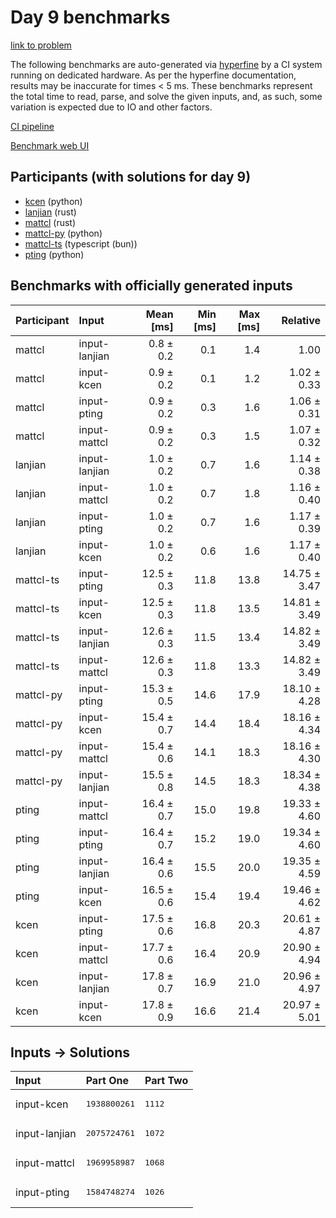 # Day 9 benchmarks

[link to problem](https://adventofcode.com/2023/day/9)

The following benchmarks are auto-generated via
[hyperfine](https://github.com/sharkdp/hyperfine) by a CI system running on
dedicated hardware. As per the hyperfine documentation, results may be
inaccurate for times < 5 ms. These benchmarks represent the total time to read,
parse, and solve the given inputs, and, as such, some variation is expected due
to IO and other factors.

[CI pipeline](http://ci.papercode.net:8080/teams/main/pipelines/aoc2023)

[Benchmark web UI](https://aoc.ancalagon.black)


## Participants (with solutions for day 9)

- [kcen](https://github.com/kcen/aoc2023) (python)
- [lanjian](https://github.com/lanjian/aoc-2023) (rust)
- [mattcl](https://github.com/mattcl/aoc2023) (rust)
- [mattcl-py](https://github.com/mattcl/aoc2023-py) (python)
- [mattcl-ts](https://github.com/mattcl/aoc2023-js) (typescript (bun))
- [pting](https://github.com/pting/aoc2023) (python)


## Benchmarks with officially generated inputs

| Participant | Input | Mean [ms] | Min [ms] | Max [ms] | Relative |
|:---|:---|---:|---:|---:|---:|
| mattcl | input-lanjian | 0.8 ± 0.2 | 0.1 | 1.4 | 1.00 |
| mattcl | input-kcen | 0.9 ± 0.2 | 0.1 | 1.2 | 1.02 ± 0.33 |
| mattcl | input-pting | 0.9 ± 0.2 | 0.3 | 1.6 | 1.06 ± 0.31 |
| mattcl | input-mattcl | 0.9 ± 0.2 | 0.3 | 1.5 | 1.07 ± 0.32 |
| lanjian | input-lanjian | 1.0 ± 0.2 | 0.7 | 1.6 | 1.14 ± 0.38 |
| lanjian | input-mattcl | 1.0 ± 0.2 | 0.7 | 1.8 | 1.16 ± 0.40 |
| lanjian | input-pting | 1.0 ± 0.2 | 0.7 | 1.6 | 1.17 ± 0.39 |
| lanjian | input-kcen | 1.0 ± 0.2 | 0.6 | 1.6 | 1.17 ± 0.40 |
| mattcl-ts | input-pting | 12.5 ± 0.3 | 11.8 | 13.8 | 14.75 ± 3.47 |
| mattcl-ts | input-kcen | 12.5 ± 0.3 | 11.8 | 13.5 | 14.81 ± 3.49 |
| mattcl-ts | input-lanjian | 12.6 ± 0.3 | 11.5 | 13.4 | 14.82 ± 3.49 |
| mattcl-ts | input-mattcl | 12.6 ± 0.3 | 11.8 | 13.3 | 14.82 ± 3.49 |
| mattcl-py | input-pting | 15.3 ± 0.5 | 14.6 | 17.9 | 18.10 ± 4.28 |
| mattcl-py | input-kcen | 15.4 ± 0.7 | 14.4 | 18.4 | 18.16 ± 4.34 |
| mattcl-py | input-mattcl | 15.4 ± 0.6 | 14.1 | 18.3 | 18.16 ± 4.30 |
| mattcl-py | input-lanjian | 15.5 ± 0.8 | 14.5 | 18.3 | 18.34 ± 4.38 |
| pting | input-mattcl | 16.4 ± 0.7 | 15.0 | 19.8 | 19.33 ± 4.60 |
| pting | input-pting | 16.4 ± 0.7 | 15.2 | 19.0 | 19.34 ± 4.60 |
| pting | input-lanjian | 16.4 ± 0.6 | 15.5 | 20.0 | 19.35 ± 4.59 |
| pting | input-kcen | 16.5 ± 0.6 | 15.4 | 19.4 | 19.46 ± 4.62 |
| kcen | input-pting | 17.5 ± 0.6 | 16.8 | 20.3 | 20.61 ± 4.87 |
| kcen | input-mattcl | 17.7 ± 0.6 | 16.4 | 20.9 | 20.90 ± 4.94 |
| kcen | input-lanjian | 17.8 ± 0.7 | 16.9 | 21.0 | 20.96 ± 4.97 |
| kcen | input-kcen | 17.8 ± 0.9 | 16.6 | 21.4 | 20.97 ± 5.01 |


## Inputs -> Solutions

| Input | Part One | Part Two |
|:---|:---|:---|
|input-kcen|<pre>1938800261</pre>|<pre>1112</pre>|
|input-lanjian|<pre>2075724761</pre>|<pre>1072</pre>|
|input-mattcl|<pre>1969958987</pre>|<pre>1068</pre>|
|input-pting|<pre>1584748274</pre>|<pre>1026</pre>|